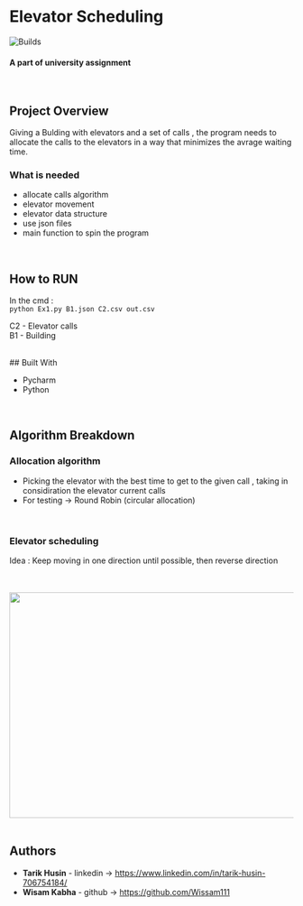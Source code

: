 # **Elevator Scheduling**
![Builds](https://github.com/project-chip/connectedhomeip/workflows/Builds/badge.svg)
#### A part of university assignment 


</br>



## Project Overview
Giving a Bulding with elevators and a set of calls , the program needs to allocate the calls to the elevators 
in a way that minimizes the avrage waiting time.



### What is needed 
- allocate calls algorithm 
- elevator movement
- elevator data structure 
- use json files 
- main function to spin the program 

</br>





## How to RUN 
In the cmd : 
</br>
`python Ex1.py B1.json C2.csv out.csv`
</br>

C2 - Elevator calls 
</br>
B1 - Building

</br>
## Built With

* Pycharm 
* Python

</br>



## Algorithm Breakdown


### Allocation algorithm
- Picking the elevator with the best time to get to the given call , taking in considiration the elevator current calls 
- For testing -> Round Robin (circular allocation)

</br>

### Elevator scheduling
Idea : Keep moving in one direction until possible, then reverse direction 



</br>
</br>
<img src="https://www.engineering.columbia.edu/files/seas/styles/816x460/public/content/cs_image/2021/05/newtemplate.jpg?itok=PMitgeiw" width="600" height="400" />


</br>
</br>

## Authors

* **Tarik Husin**  - linkedin -> https://www.linkedin.com/in/tarik-husin-706754184/
* **Wisam Kabha**  - github -> https://github.com/Wissam111

